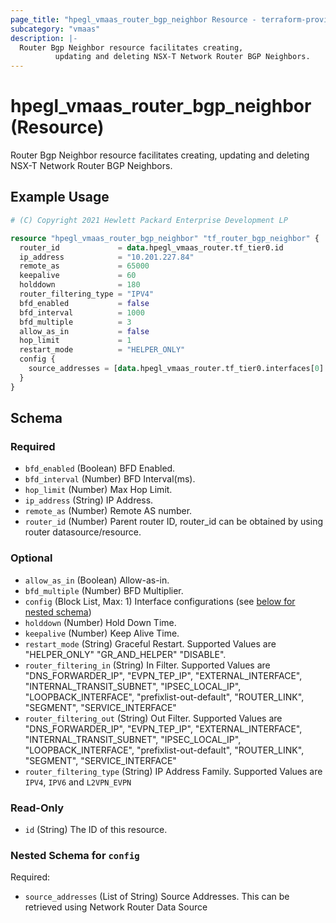 ```yaml
---
page_title: "hpegl_vmaas_router_bgp_neighbor Resource - terraform-provider-hpegl"
subcategory: "vmaas"
description: |-
  Router Bgp Neighbor resource facilitates creating,
          updating and deleting NSX-T Network Router BGP Neighbors.
---
```

# hpegl_vmaas_router_bgp_neighbor (Resource)
Router Bgp Neighbor resource facilitates creating,
		updating and deleting NSX-T Network Router BGP Neighbors.
## Example Usage
```terraform
# (C) Copyright 2021 Hewlett Packard Enterprise Development LP

resource "hpegl_vmaas_router_bgp_neighbor" "tf_router_bgp_neighbor" {
  router_id             = data.hpegl_vmaas_router.tf_tier0.id
  ip_address            = "10.201.227.84"
  remote_as             = 65000
  keepalive             = 60
  holddown              = 180
  router_filtering_type = "IPV4"
  bfd_enabled           = false
  bfd_interval          = 1000
  bfd_multiple          = 3
  allow_as_in           = false
  hop_limit             = 1
  restart_mode          = "HELPER_ONLY"
  config {
    source_addresses = [data.hpegl_vmaas_router.tf_tier0.interfaces[0].source_addresses]
  }
}
```
<!-- schema generated by tfplugindocs -->
## Schema

### Required

- `bfd_enabled` (Boolean) BFD Enabled.
- `bfd_interval` (Number) BFD Interval(ms).
- `hop_limit` (Number) Max Hop Limit.
- `ip_address` (String) IP Address.
- `remote_as` (Number) Remote AS number.
- `router_id` (Number) Parent router ID, router_id can be obtained by using router datasource/resource.

### Optional

- `allow_as_in` (Boolean) Allow-as-in.
- `bfd_multiple` (Number) BFD Multiplier.
- `config` (Block List, Max: 1) Interface configurations (see [below for nested schema](#nestedblock--config))
- `holddown` (Number) Hold Down Time.
- `keepalive` (Number) Keep Alive Time.
- `restart_mode` (String) Graceful Restart. Supported Values are "HELPER_ONLY" "GR_AND_HELPER" "DISABLE".
- `router_filtering_in` (String) In Filter. Supported Values are "DNS_FORWARDER_IP",
				"EVPN_TEP_IP", "EXTERNAL_INTERFACE", "INTERNAL_TRANSIT_SUBNET",
				"IPSEC_LOCAL_IP", "LOOPBACK_INTERFACE", "prefixlist-out-default",
				"ROUTER_LINK", "SEGMENT", "SERVICE_INTERFACE"
- `router_filtering_out` (String) Out Filter. Supported Values are "DNS_FORWARDER_IP",
				"EVPN_TEP_IP", "EXTERNAL_INTERFACE", "INTERNAL_TRANSIT_SUBNET",
				"IPSEC_LOCAL_IP", "LOOPBACK_INTERFACE", "prefixlist-out-default",
				"ROUTER_LINK", "SEGMENT", "SERVICE_INTERFACE"
- `router_filtering_type` (String) IP Address Family. Supported Values are `IPV4`, `IPV6` and `L2VPN_EVPN`

### Read-Only

- `id` (String) The ID of this resource.

<a id="nestedblock--config"></a>
### Nested Schema for `config`

Required:

- `source_addresses` (List of String) Source Addresses. This can be retrieved using Network Router Data Source

